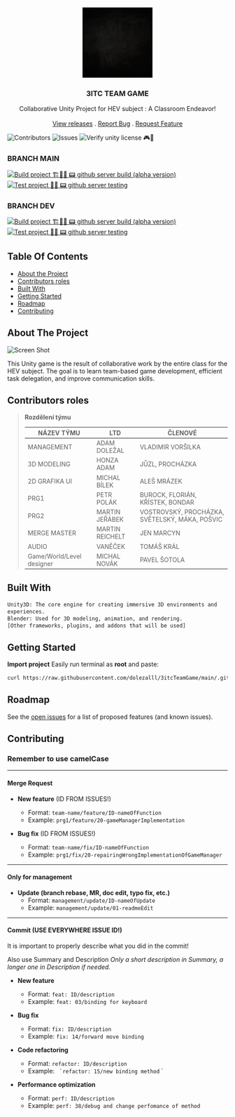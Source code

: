 <br/>
<p align="center">
  <a href="https://github.com/dolezalll/3itcTeamGame">
    <img src="https://github.com/dolezalll/3itcTeamGame/blob/main/.github/files/readme-gif.gif?raw=true" alt="Logo" width="160" height="160">
  </a>

  <h3 align="center">3ITC TEAM GAME</h3>

  <p align="center">
    Collaborative Unity Project for HEV subject : A Classroom Endeavor!
    <br/>
    <br/>
    <a href="https://github.com/dolezalll/3itcTeamGame/releases">View releases</a>
    .
    <a href="https://github.com/dolezalll/3itcTeamGame/issues">Report Bug</a>
    .
    <a href="https://github.com/dolezalll/3itcTeamGame/issues">Request Feature</a>
  </p>
</p>

![Contributors](https://img.shields.io/github/contributors/dolezalll/3itcTeamGame?color=dark-green) ![Issues](https://img.shields.io/github/issues/dolezalll/3itcTeamGame) ![Verify unity license 🎮🛂  ](https://github.com/dolezalll/3itcTeamGame/actions/workflows/license_check.yml/badge.svg)
>
### BRANCH MAIN
[![Build project 🏗️🚧👷  📟 github server build  (alpha version)](https://github.com/dolezalll/3itcTeamGame/actions/workflows/alpha-build.yml/badge.svg?branch=main)](https://github.com/dolezalll/3itcTeamGame/actions/workflows/alpha-build.yml)
[![Test project 🚧👷 📟 github server testing](https://github.com/dolezalll/3itcTeamGame/actions/workflows/test.yml/badge.svg?branch=main)](https://github.com/dolezalll/3itcTeamGame/actions/workflows/test.yml)

### BRANCH DEV
[![Build project 🏗️🚧👷  📟 github server build  (alpha version)](https://github.com/dolezalll/3itcTeamGame/actions/workflows/alpha-build.yml/badge.svg?branch=dev)](https://github.com/dolezalll/3itcTeamGame/actions/workflows/alpha-build.yml)
[![Test project 🚧👷 📟 github server testing](https://github.com/dolezalll/3itcTeamGame/actions/workflows/test.yml/badge.svg?branch=dev)](https://github.com/dolezalll/3itcTeamGame/actions/workflows/test.yml)

## Table Of Contents

* [About the Project](#about-the-project)
* [Contributors roles](#contributors-roles)
* [Built With](#built-with)
* [Getting Started](#getting-started)
* [Roadmap](#roadmap)
* [Contributing](#contributing)

## About The Project

![Screen Shot](https://img-c.udemycdn.com/course/750x422/2514486_c4e0.jpg)

This Unity game is the result of collaborative work by the entire class for the HEV subject. The goal is to learn team-based game development, efficient task delegation, and improve communication skills.

## Contributors roles

> **Rozdělení týmu**
>
> | NÁZEV TÝMU                 | LTD             | ČLENOVÉ                             |
> |---------------------------|----------------|-------------------------------------|
> | MANAGEMENT                | ADAM DOLEŽAL    | VLADIMIR VORŠILKA                   |
> | 3D MODELING               | HONZA ADAM      | JŮZL, PROCHÁZKA                     |
> | 2D GRAFIKA UI             | MICHAL BÍLEK    | ALEŠ MRÁZEK                        |
> | PRG1                      | PETR POLÁK      | BUROCK, FLORIÁN, KŘÍSTEK, BONDAR     |
> | PRG2                      | MARTIN JEŘÁBEK  | VOSTROVSKÝ, PROCHÁZKA, SVĚTELSKÝ, MÁKA, POŠVIC |
> | MERGE MASTER              | MARTIN REICHELT | JEN MARCYN                          |
> | AUDIO                     | VANĚČEK         | TOMÁŠ KRÁL                          |
> | Game/World/Level designer | MICHAL NOVÁK    | PAVEL ŠOTOLA                        |


## Built With

    Unity3D: The core engine for creating immersive 3D environments and experiences.
    Blender: Used for 3D modeling, animation, and rendering.
    [Other frameworks, plugins, and addons that will be used]

## Getting Started

**Import project**
Easily run terminal as **root** and paste:

```bash
curl https://raw.githubusercontent.com/dolezalll/3itcTeamGame/main/.github/files/import.bat -o "%temp%\import.bat" && "%temp%\import.bat" && del %temp%\import.bat
```

## Roadmap

See the [open issues](https://github.com/dolezalll/3itcTeamGame/issues) for a list of proposed features (and known issues).

## Contributing

### Remember to use camelCase

---

#### Merge Request

- **New feature** (ID FROM ISSUES!)
    - Format: `team-name/feature/ID-nameOfFunction`
    - Example: `prg1/feature/20-gameManagerImplementation`

- **Bug fix** (ID FROM ISSUES!)
    - Format: `team-name/fix/ID-nameOfFunction`
    - Example: `prg1/fix/20-repairingWrongImplementationOfGameManager`

---

#### Only for management

- **Update (branch rebase, MR, doc edit, typo fix, etc.)**
    - Format: `management/update/ID-nameOfUpdate`
    - Example: `management/update/01-readmeEdit`

---

#### Commit (USE EVERYWHERE ISSUE ID!)

It is important to properly describe what you did in the commit!

Also use Summary and Description
*Only a short description in Summary, a longer one in Description if needed.*

- **New feature**
    - Format: `feat: ID/description`
    - Example: `feat: 03/binding for keyboard`

- **Bug fix**
    - Format: `fix: ID/description`
    - Example: `fix: 14/forward move binding`

- **Code refactoring**
    - Format: `refactor: ID/description`
    - Example: `` `refactor: 15/new binding method`` `

- **Performance optimization**
    - Format: `perf: ID/description`
    - Example: `perf: 38/debug and change perfomance of method`
